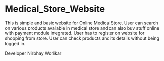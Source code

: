 # Medical_Store_Website
This is simple and basic website for Online Medical Store. User can search on various products available in medical store and can also buy stuff online with payment module integrated. User has to register on website for shopping from store. User can check products and its details without being logged in. 

Developer Nirbhay Worlikar
